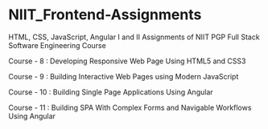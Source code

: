 # NIIT_Frontend-Assignments

HTML, CSS, JavaScript, Angular I and II Assignments of NIIT PGP Full Stack Software Engineering Course

Course - 8 : Developing Responsive Web Page Using HTML5 and CSS3

Course - 9 : Building Interactive Web Pages using Modern  JavaScript

Course - 10 : Building Single Page Applications Using Angular

Course - 11 : Building SPA With Complex Forms and Navigable Workflows Using  Angular



